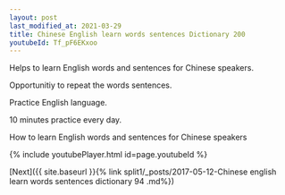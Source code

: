 ```yaml
---
layout: post
last_modified_at: 2021-03-29
title: Chinese English learn words sentences Dictionary 200 
youtubeId: Tf_pF6EKxoo
---
```

 
 
Helps to learn English words and sentences for Chinese speakers.

Opportunitiy to repeat the words sentences. 

Practice English language. 
 
10 minutes practice every day. 
 
How to learn English words and sentences for Chinese speakers 
 
{% include youtubePlayer.html id=page.youtubeId %}
 
 
[Next]({{ site.baseurl }}{% link  split1/_posts/2017-05-12-Chinese english learn words sentences dictionary 94 .md%})
 
